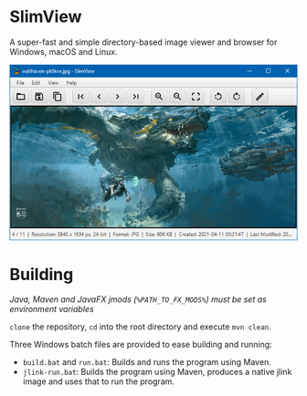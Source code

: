 # SlimView

A super-fast and simple directory-based image viewer and browser for Windows, macOS and Linux.

![Screenshot](https://github.com/antikmozib/SlimView/blob/master/screenshot.png?raw=true)

<h1>Building</h1>

_Java, Maven and JavaFX jmods (`%PATH_TO_FX_MODS%`) must be set as environment variables_

`clone` the repository, `cd` into the root directory and execute `mvn clean`.

Three Windows batch files are provided to ease building and running:

* `build.bat` and `run.bat`: Builds and runs the program using Maven.
* `jlink-run.bat`: Builds the program using Maven, produces a native jlink image and uses that to run the program.

